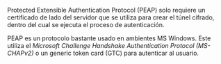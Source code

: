 Protected Extensible Authentication Protocol (PEAP) solo requiere un certificado de lado del servidor que se utiliza para crear el túnel cifrado, dentro del cual se ejecuta el proceso de autenticación. 

PEAP es un protocolo bastante usado en ambientes MS Windows. Este utiliza el _Microsoft Challenge Handshake Authentication Protocol (MS-CHAPv2)_ o un generic token card (GTC) para autenticar al usuario. 